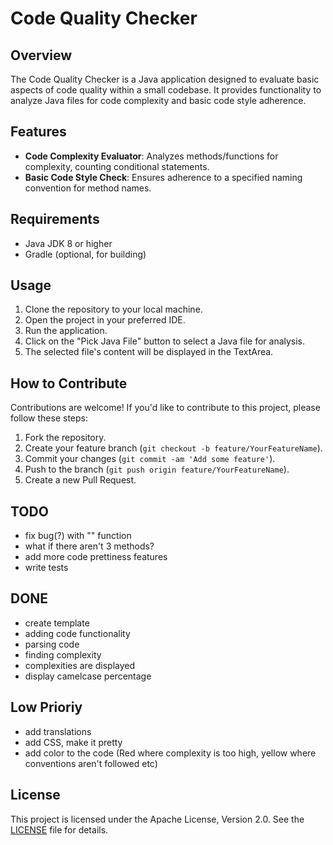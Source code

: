 # Code Quality Checker

## Overview
The Code Quality Checker is a Java application designed to evaluate basic aspects of code quality within a small codebase. It provides functionality to analyze Java files for code complexity and basic code style adherence.

## Features
- **Code Complexity Evaluator**: Analyzes methods/functions for complexity, counting conditional statements.
- **Basic Code Style Check**: Ensures adherence to a specified naming convention for method names.

## Requirements
- Java JDK 8 or higher
- Gradle (optional, for building)

## Usage
1. Clone the repository to your local machine.
2. Open the project in your preferred IDE.
3. Run the application.
4. Click on the "Pick Java File" button to select a Java file for analysis.
5. The selected file's content will be displayed in the TextArea.

## How to Contribute
Contributions are welcome! If you'd like to contribute to this project, please follow these steps:
1. Fork the repository.
2. Create your feature branch (`git checkout -b feature/YourFeatureName`).
3. Commit your changes (`git commit -am 'Add some feature'`).
4. Push to the branch (`git push origin feature/YourFeatureName`).
5. Create a new Pull Request.

## TODO
- fix bug(?) with "<init>" function
- what if there aren't 3 methods?
- add more code prettiness features
- write tests

## DONE
- create template
- adding code functionality
- parsing code
- finding complexity
- complexities are displayed
- display camelcase percentage

## Low Prioriy
- add translations
- add CSS, make it pretty
- add color to the code (Red where complexity is too high, yellow where conventions aren't followed etc)

  
## License
This project is licensed under the Apache License, Version 2.0. See the [LICENSE](LICENSE) file for details.
